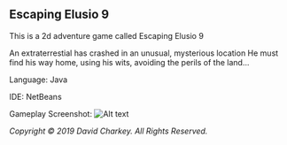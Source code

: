 ## Escaping Elusio 9
This is a 2d adventure game called Escaping Elusio 9

An extraterrestial has crashed in an unusual, mysterious location
He must find his way home, using his wits, avoiding the perils of the land...

Language: Java

IDE: NetBeans

Gameplay Screenshot:
![Alt text](tree/master/Executable/Screenshot.png?raw=true "Gameplay Screenshot")


_Copyright © 2019 David Charkey. All Rights Reserved._
